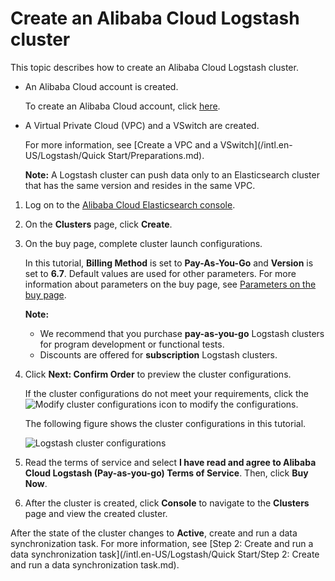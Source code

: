 # Create an Alibaba Cloud Logstash cluster

This topic describes how to create an Alibaba Cloud Logstash cluster.

-   An Alibaba Cloud account is created.

    To create an Alibaba Cloud account, click [here](https://account.aliyun.com/register/register.html).

-   A Virtual Private Cloud \(VPC\) and a VSwitch are created.

    For more information, see [Create a VPC and a VSwitch](/intl.en-US/Logstash/Quick Start/Preparations.md).

    **Note:** A Logstash cluster can push data only to an Elasticsearch cluster that has the same version and resides in the same VPC.


1.  Log on to the [Alibaba Cloud Elasticsearch console](https://elasticsearch.console.aliyun.com/#/home).

2.  On the **Clusters** page, click **Create**.

3.  On the buy page, complete cluster launch configurations.

    In this tutorial, **Billing Method** is set to **Pay-As-You-Go** and **Version** is set to **6.7**. Default values are used for other parameters. For more information about parameters on the buy page, see [Parameters on the buy page]().

    **Note:**

    -   We recommend that you purchase **pay-as-you-go** Logstash clusters for program development or functional tests.
    -   Discounts are offered for **subscription** Logstash clusters.
4.  Click **Next: Confirm Order** to preview the cluster configurations.

    If the cluster configurations do not meet your requirements, click the ![Modify cluster configurations](https://static-aliyun-doc.oss-accelerate.aliyuncs.com/assets/img/en-US/0367819951/p84860.png) icon to modify the configurations.

    The following figure shows the cluster configurations in this tutorial.

    ![Logstash cluster configurations](../images/p85383.png)

5.  Read the terms of service and select **I have read and agree to Alibaba Cloud Logstash \(Pay-as-you-go\) Terms of Service**. Then, click **Buy Now**.

6.  After the cluster is created, click **Console** to navigate to the **Clusters** page and view the created cluster.


After the state of the cluster changes to **Active**, create and run a data synchronization task. For more information, see [Step 2: Create and run a data synchronization task](/intl.en-US/Logstash/Quick Start/Step 2: Create and run a data synchronization task.md).


